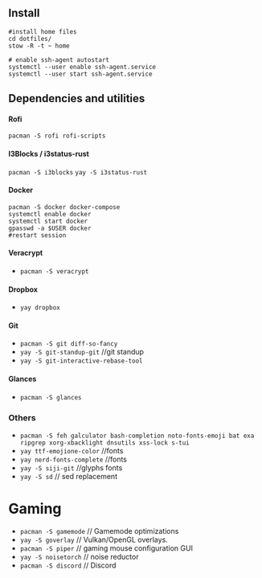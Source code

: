 ## Install

```
#install home files
cd dotfiles/ 
stow -R -t ~ home

# enable ssh-agent autostart
systemctl --user enable ssh-agent.service
systemctl --user start ssh-agent.service
```

## Dependencies and utilities 

#### Rofi
`pacman -S rofi rofi-scripts`

#### I3Blocks / i3status-rust
`pacman -S i3blocks`
`yay -S i3status-rust`

#### Docker 
```
pacman -S docker docker-compose
systemctl enable docker
systemctl start docker
gpasswd -a $USER docker
#restart session
```

#### Veracrypt
- `pacman -S veracrypt`

#### Dropbox
- `yay dropbox`

#### Git  
- `pacman -S git diff-so-fancy`
- `yay -S git-standup-git` //git standup
- `yay -S git-interactive-rebase-tool`

#### Glances
- `pacman -S glances`

### Others
- `pacman -S feh galculator bash-completion noto-fonts-emoji bat exa ripgrep xorg-xbacklight dnsutils xss-lock s-tui`
- `yay ttf-emojione-color` //fonts 
- `yay nerd-fonts-complete` //fonts 
- `yay -S siji-git` //glyphs fonts
- `yay -S sd` // sed replacement

# Gaming
- `pacman -S gamemode` // Gamemode optimizations
- `yay -S goverlay` // Vulkan/OpenGL overlays.
- `pacman -S piper` // gaming mouse configuration GUI
- `yay -S noisetorch` // noise reductor
- `pacman -S discord` // Discord